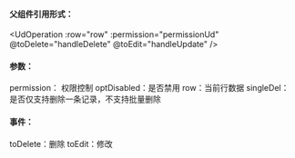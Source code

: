 #### 父组件引用形式：
<UdOperation
    :row="row"
    :permission="permissionUd"
    @toDelete="handleDelete"
    @toEdit="handleUpdate"
/>

#### 参数：
permission： 权限控制
optDisabled：是否禁用
row：当前行数据
singleDel：是否仅支持删除一条记录，不支持批量删除

#### 事件：
toDelete：删除
toEdit：修改